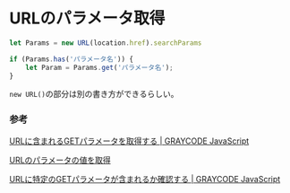 # URLのパラメータ取得

```js
let Params = new URL(location.href).searchParams

if (Params.has('パラメータ名')) {
    let Param = Params.get('パラメータ名');
}   

```

`new URL()`の部分は別の書き方ができるらしい。

### 参考

[URLに含まれるGETパラメータを取得する \| GRAYCODE JavaScript](https://gray-code.com/javascript/get-parameter-of-url/)

[URLのパラメータの値を取得](https://zenn.dev/nagiri/articles/9c7e2dcc5a8a72)

[URLに特定のGETパラメータが含まれるか確認する \| GRAYCODE JavaScript](https://gray-code.com/javascript/check-get-parameter-from-url/)